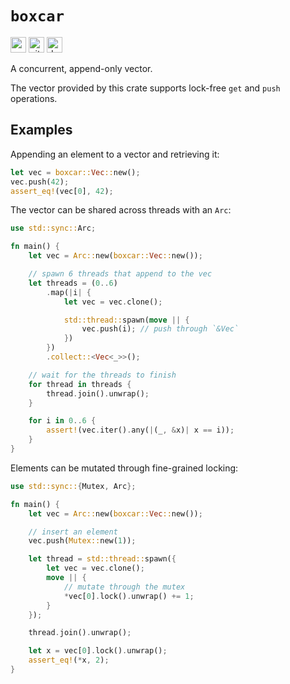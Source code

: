 # `boxcar`

[<img alt="crates.io" src="https://img.shields.io/crates/v/boxcar?style=for-the-badge" height="25">](https://crates.io/crates/boxcar)
[<img alt="github" src="https://img.shields.io/badge/github-boxcar-blue?style=for-the-badge" height="25">](https://github.com/ibraheemdev/boxcar)
[<img alt="docs.rs" src="https://img.shields.io/docsrs/boxcar?style=for-the-badge" height="25">](https://docs.rs/boxcar)

A concurrent, append-only vector.

The vector provided by this crate supports lock-free `get` and `push` operations.

## Examples

Appending an element to a vector and retrieving it:

```rust
let vec = boxcar::Vec::new();
vec.push(42);
assert_eq!(vec[0], 42);
```

The vector can be shared across threads with an `Arc`:

```rust
use std::sync::Arc;

fn main() {
    let vec = Arc::new(boxcar::Vec::new());

    // spawn 6 threads that append to the vec
    let threads = (0..6)
        .map(|i| {
            let vec = vec.clone();

            std::thread::spawn(move || {
                vec.push(i); // push through `&Vec`
            })
        })
        .collect::<Vec<_>>();

    // wait for the threads to finish
    for thread in threads {
        thread.join().unwrap();
    }

    for i in 0..6 {
        assert!(vec.iter().any(|(_, &x)| x == i));
    }
}
```

Elements can be mutated through fine-grained locking:

```rust
use std::sync::{Mutex, Arc};

fn main() {
    let vec = Arc::new(boxcar::Vec::new());

    // insert an element
    vec.push(Mutex::new(1));

    let thread = std::thread::spawn({
        let vec = vec.clone();
        move || {
            // mutate through the mutex
            *vec[0].lock().unwrap() += 1;
        }
    });

    thread.join().unwrap();

    let x = vec[0].lock().unwrap();
    assert_eq!(*x, 2);
}
```
